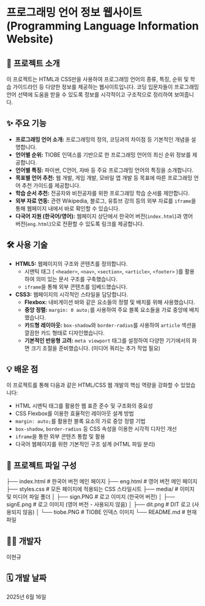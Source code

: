 # 프로그래밍 언어 정보 웹사이트 (Programming Language Information Website)

## 🚀 프로젝트 소개
이 프로젝트는 HTML과 CSS만을 사용하여 프로그래밍 언어의 종류, 특징, 순위 및 학습 가이드라인 등 다양한 정보를 제공하는 웹사이트입니다. 코딩 입문자들이 프로그래밍 언어 선택에 도움을 받을 수 있도록 정보를 시각적이고 구조적으로 정리하여 보여줍니다.

## ✨ 주요 기능
* **프로그래밍 언어 소개:** 프로그래밍의 정의, 코딩과의 차이점 등 기본적인 개념을 설명합니다.
* **언어별 순위:** TIOBE 인덱스를 기반으로 한 프로그래밍 언어의 최신 순위 정보를 제공합니다.
* **언어별 특징:** 파이썬, C언어, 자바 등 주요 프로그래밍 언어의 특징을 소개합니다.
* **목표별 언어 추천:** 웹 개발, 게임 개발, 모바일 앱 개발 등 목표에 따른 프로그래밍 언어 추천 가이드를 제공합니다.
* **학습 순서 추천:** 전공자와 비전공자를 위한 프로그래밍 학습 순서를 제안합니다.
* **외부 자료 연동:** 관련 Wikipedia, 블로그, 유튜브 강의 등의 외부 자료를 `iframe`을 통해 웹페이지 내에서 바로 확인할 수 있습니다.
* **다국어 지원 (한국어/영어):** 웹페이지 상단에서 한국어 버전(`index.html`)과 영어 버전(`eng.html`)으로 전환할 수 있도록 링크를 제공합니다.

## 🛠️ 사용 기술
* **HTML5:** 웹페이지의 구조와 콘텐츠를 정의합니다.
    * 시맨틱 태그 ( `<header>`, `<nav>`, `<section>`, `<article>`, `<footer>` )를 활용하여 의미 있는 문서 구조를 구축했습니다.
    * `iframe`을 통해 외부 콘텐츠를 임베드했습니다.
* **CSS3:** 웹페이지의 시각적인 스타일을 담당합니다.
    * **Flexbox:** 내비게이션 바와 같은 요소들의 정렬 및 배치를 위해 사용했습니다.
    * **중앙 정렬:** `margin: 0 auto;`를 사용하여 주요 블록 요소들을 가로 중앙에 배치했습니다.
    * **카드형 레이아웃:** `box-shadow`와 `border-radius`를 사용하여 `article` 섹션을 깔끔한 카드 형태로 디자인했습니다.
    * **기본적인 반응형 고려:** `meta viewport` 태그를 설정하여 다양한 기기에서의 화면 크기 조절을 준비했습니다. (미디어 쿼리는 추가 작업 필요)

## 💡 배운 점
이 프로젝트를 통해 다음과 같은 HTML/CSS 웹 개발의 핵심 역량을 강화할 수 있었습니다:
* HTML 시맨틱 태그를 활용한 웹 표준 준수 및 구조화의 중요성
* CSS Flexbox를 이용한 효율적인 레이아웃 설계 방법
* `margin: auto;`를 활용한 블록 요소의 가로 중앙 정렬 기법
* `box-shadow`, `border-radius` 등 CSS 속성을 이용한 시각적 디자인 개선
* `iframe`을 통한 외부 콘텐츠 통합 및 활용
* 다국어 웹페이지를 위한 기본적인 구조 설계 (HTML 파일 분리)

## 📂 프로젝트 파일 구성
├── index.html       # 한국어 버전 메인 페이지
├── eng.html         # 영어 버전 메인 페이지
├── styles.css       # 모든 페이지에 적용되는 CSS 스타일시트
├── media/           # 이미지 및 미디어 파일 폴더
│   ├── sign.PNG     # 로고 이미지 (한국어 버전)
│   ├── signE.png    # 로고 이미지 (영어 버전 - 사용되지 않음)
│   ├── dit.png      # DIT 로고 (사용되지 않음)
│   └── tiobe.PNG    # TIOBE 인덱스 이미지
└── README.md        # 현재 파일

## 👨‍💻 개발자
이현규

## 🗓️ 개발 날짜
2025년 6월 16일
